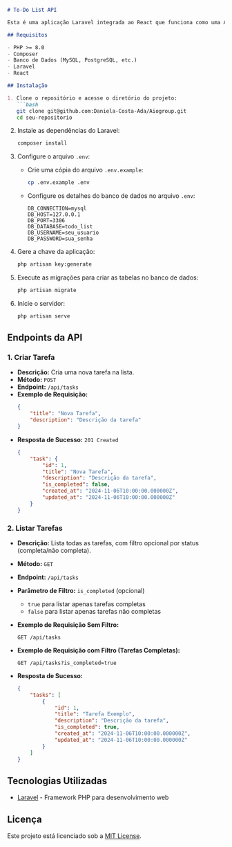 ```markdown
# To-Do List API

Esta é uma aplicação Laravel integrada ao React que funciona como uma API RESTful para gerenciar uma lista de tarefas (to-do list). A API permite criar e listar tarefas com filtros.

## Requisitos

- PHP >= 8.0
- Composer
- Banco de Dados (MySQL, PostgreSQL, etc.)
- Laravel
- React

## Instalação

1. Clone o repositório e acesse o diretório do projeto:
   ```bash
   git clone git@github.com:Daniela-Costa-Ada/Aiogroup.git
   cd seu-repositorio
   ```

2. Instale as dependências do Laravel:
   ```bash
   composer install
   ```

3. Configure o arquivo `.env`:
   - Crie uma cópia do arquivo `.env.example`:
     ```bash
     cp .env.example .env
     ```
   - Configure os detalhes do banco de dados no arquivo `.env`:
     ```plaintext
     DB_CONNECTION=mysql
     DB_HOST=127.0.0.1
     DB_PORT=3306
     DB_DATABASE=todo_list
     DB_USERNAME=seu_usuario
     DB_PASSWORD=sua_senha
     ```

4. Gere a chave da aplicação:
   ```bash
   php artisan key:generate
   ```

5. Execute as migrações para criar as tabelas no banco de dados:
   ```bash
   php artisan migrate
   ```

6. Inicie o servidor:
   ```bash
   php artisan serve
   ```

## Endpoints da API

### 1. Criar Tarefa

- **Descrição:** Cria uma nova tarefa na lista.
- **Método:** `POST`
- **Endpoint:** `/api/tasks`
- **Exemplo de Requisição:**
  ```json
  {
      "title": "Nova Tarefa",
      "description": "Descrição da tarefa"
  }
  ```
- **Resposta de Sucesso:** `201 Created`
  ```json
  {
      "task": {
          "id": 1,
          "title": "Nova Tarefa",
          "description": "Descrição da tarefa",
          "is_completed": false,
          "created_at": "2024-11-06T10:00:00.000000Z",
          "updated_at": "2024-11-06T10:00:00.000000Z"
      }
  }
  ```

### 2. Listar Tarefas

- **Descrição:** Lista todas as tarefas, com filtro opcional por status (completa/não completa).
- **Método:** `GET`
- **Endpoint:** `/api/tasks`
- **Parâmetro de Filtro:** `is_completed` (opcional)
  - `true` para listar apenas tarefas completas
  - `false` para listar apenas tarefas não completas

- **Exemplo de Requisição Sem Filtro:**
  ```http
  GET /api/tasks
  ```
  
- **Exemplo de Requisição com Filtro (Tarefas Completas):**
  ```http
  GET /api/tasks?is_completed=true
  ```

- **Resposta de Sucesso:**
  ```json
  {
      "tasks": [
          {
              "id": 1,
              "title": "Tarefa Exemplo",
              "description": "Descrição da tarefa",
              "is_completed": true,
              "created_at": "2024-11-06T10:00:00.000000Z",
              "updated_at": "2024-11-06T10:00:00.000000Z"
          }
      ]
  }
  ```

## Tecnologias Utilizadas

- [Laravel](https://laravel.com/) - Framework PHP para desenvolvimento web

## Licença

Este projeto está licenciado sob a [MIT License](https://opensource.org/licenses/MIT).
```
